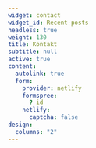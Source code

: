 ```yaml
---
widget: contact
widget_id: Recent-posts
headless: true
weight: 130
title: Kontakt
subtitle: null
active: true
content:
  autolink: true
  form:
    provider: netlify
    formspree:
      ? id
    netlify:
      captcha: false
design:
  columns: "2"
---
```

